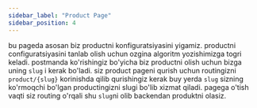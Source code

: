 ```yaml
---
sidebar_label: "Product Page"
sidebar_position: 4
---
```



bu pageda asosan biz productni konfiguratsiyasini yigamiz. productni configuratsiyasini tanlab olish uchun ozgina algoritm yozishimizga togri keladi.
postmanda ko'rishingiz bo'yicha biz productni olish uchun bizga uning `slug` i kerak bo'ladi. siz product pageni qurish uchun routingizni `product/{slug}` korinishda qilib qurishingiz kerak buy yerda `slug` sizning ko'rmoqchi bo'lgan productingizni slugi bo'lib xizmat qiladi. pagega o'tish vaqti siz routing o'rqali shu `slug`ni olib backendan produktni olasiz.